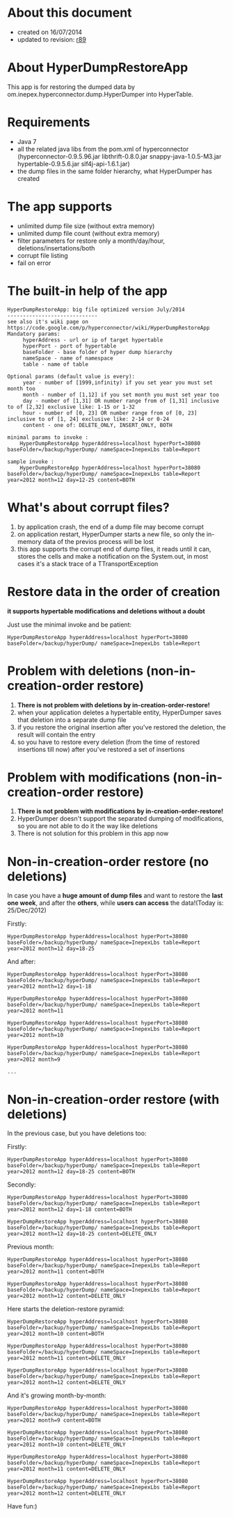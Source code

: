 # About this document #
  * created on 16/07/2014
  * updated to revision: [r89](https://code.google.com/p/hyperconnector/source/detail?r=89)

# About HyperDumpRestoreApp #

This app is for restoring the dumped data by om.inepex.hyperconnector.dump.HyperDumper into HyperTable.

# Requirements #
  * Java 7
  * all the related java libs from the pom.xml of hyperconnector (hyperconnector-0.9.5.96.jar libthrift-0.8.0.jar snappy-java-1.0.5-M3.jar hypertable-0.9.5.6.jar slf4j-api-1.6.1.jar)
  * the dump files in the same folder hierarchy, what HyperDumper has created

# The app supports #
  * unlimited dump file size (without extra memory)
  * unlimited dump file count (without extra memory)
  * filter parameters for restore only a month/day/hour, deletions/insertations/both
  * corrupt file listing
  * fail on error

# The built-in help of the app #
```
HyperDumpRestoreApp: big file optimized version July/2014
-----------------------------
see also it's wiki page on https://code.google.com/p/hyperconnector/wiki/HyperDumpRestoreApp
Mandatory params:
	 hyperAddress - url or ip of target hypertable 
	 hyperPort - port of hypertable 
	 baseFolder - base folder of hyper dump hierarchy 
	 nameSpace - name of namespace 
	 table - name of table 

Optional params (default value is every): 
	 year - number of [1999,infinity) if you set year you must set month too 
	 month - number of [1,12] if you set month you must set year too 
	 day - number of [1,31] OR number range from of [1,31] inclusive to of [2,32] exclusive like: 1-15 or 1-32
	 hour - number of [0, 23] OR number range from of [0, 23] inclusive to of [1, 24] exclusive like: 2-14 or 0-24
	 content - one of: DELETE_ONLY, INSERT_ONLY, BOTH 

minimal params to invoke :
	HyperDumpRestoreApp hyperAddress=localhost hyperPort=38080 baseFolder=/backup/hyperDump/ nameSpace=InepexLbs table=Report

sample invoke :
	HyperDumpRestoreApp hyperAddress=localhost hyperPort=38080 baseFolder=/backup/hyperDump/ nameSpace=InepexLbs table=Report year=2012 month=12 day=12-25 content=BOTH
```

# What's about corrupt files? #
  1. by application crash, the end of a dump file may become corrupt
  1. on application restart, HyperDumper starts a new file, so only the in-memory data of the previos process will be lost
  1. this app supports the corrupt end of dump files, it reads until it can, stores the cells and make a notification on the System.out, in most cases it's a stack trace of a TTransportException


# Restore data in the order of creation #
**it supports hypertable modifications and deletions without a doubt**

Just use the minimal invoke and be patient:
```
HyperDumpRestoreApp hyperAddress=localhost hyperPort=38080 baseFolder=/backup/hyperDump/ nameSpace=InepexLbs table=Report
```


# Problem with deletions (non-in-creation-order restore) #
  1. **There is not problem with deletions by in-creation-order-restore!**
  1. when your application deletes a hypertable entity, HyperDumper saves that deletion into a separate dump file
  1. if you restore the original insertion after you've restored the deletion, the result will contain the entry
  1. so you have to restore every deletion (from the time of restored insertions till now) after you've restored a set of insertions

# Problem with modifications (non-in-creation-order restore) #
  1. **There is not problem with modifications by in-creation-order-restore!**
  1. HyperDumper doesn't support the separated dumping of modifications, so you are not able to do it the way like deletions
  1. There is not solution for this problem in this app now

# Non-in-creation-order restore (no deletions) #
In case you have a **huge amount of dump files** and want to restore the **last one week**, and after the **others**, while **users can access** the data!(Today is: 25/Dec/2012)

Firstly:
```
HyperDumpRestoreApp hyperAddress=localhost hyperPort=38080 baseFolder=/backup/hyperDump/ nameSpace=InepexLbs table=Report year=2012 month=12 day=18-25
```

And after:
```
HyperDumpRestoreApp hyperAddress=localhost hyperPort=38080 baseFolder=/backup/hyperDump/ nameSpace=InepexLbs table=Report year=2012 month=12 day=1-18

HyperDumpRestoreApp hyperAddress=localhost hyperPort=38080 baseFolder=/backup/hyperDump/ nameSpace=InepexLbs table=Report year=2012 month=11

HyperDumpRestoreApp hyperAddress=localhost hyperPort=38080 baseFolder=/backup/hyperDump/ nameSpace=InepexLbs table=Report year=2012 month=10

HyperDumpRestoreApp hyperAddress=localhost hyperPort=38080 baseFolder=/backup/hyperDump/ nameSpace=InepexLbs table=Report year=2012 month=9

...

```


# Non-in-creation-order restore (with deletions) #
In the previous case, but you have deletions too:

Firstly:
```
HyperDumpRestoreApp hyperAddress=localhost hyperPort=38080 baseFolder=/backup/hyperDump/ nameSpace=InepexLbs table=Report year=2012 month=12 day=18-25 content=BOTH
```

Secondly:
```
HyperDumpRestoreApp hyperAddress=localhost hyperPort=38080 baseFolder=/backup/hyperDump/ nameSpace=InepexLbs table=Report year=2012 month=12 day=1-18 content=BOTH

HyperDumpRestoreApp hyperAddress=localhost hyperPort=38080 baseFolder=/backup/hyperDump/ nameSpace=InepexLbs table=Report year=2012 month=12 day=18-25 content=DELETE_ONLY

```

Previous month:
```
HyperDumpRestoreApp hyperAddress=localhost hyperPort=38080 baseFolder=/backup/hyperDump/ nameSpace=InepexLbs table=Report year=2012 month=11 content=BOTH

HyperDumpRestoreApp hyperAddress=localhost hyperPort=38080 baseFolder=/backup/hyperDump/ nameSpace=InepexLbs table=Report year=2012 month=12 content=DELETE_ONLY
```

Here starts the deletion-restore pyramid:
```
HyperDumpRestoreApp hyperAddress=localhost hyperPort=38080 baseFolder=/backup/hyperDump/ nameSpace=InepexLbs table=Report year=2012 month=10 content=BOTH

HyperDumpRestoreApp hyperAddress=localhost hyperPort=38080 baseFolder=/backup/hyperDump/ nameSpace=InepexLbs table=Report year=2012 month=11 content=DELETE_ONLY

HyperDumpRestoreApp hyperAddress=localhost hyperPort=38080 baseFolder=/backup/hyperDump/ nameSpace=InepexLbs table=Report year=2012 month=12 content=DELETE_ONLY
```

And it's growing month-by-month:
```
HyperDumpRestoreApp hyperAddress=localhost hyperPort=38080 baseFolder=/backup/hyperDump/ nameSpace=InepexLbs table=Report year=2012 month=9 content=BOTH

HyperDumpRestoreApp hyperAddress=localhost hyperPort=38080 baseFolder=/backup/hyperDump/ nameSpace=InepexLbs table=Report year=2012 month=10 content=DELETE_ONLY

HyperDumpRestoreApp hyperAddress=localhost hyperPort=38080 baseFolder=/backup/hyperDump/ nameSpace=InepexLbs table=Report year=2012 month=11 content=DELETE_ONLY

HyperDumpRestoreApp hyperAddress=localhost hyperPort=38080 baseFolder=/backup/hyperDump/ nameSpace=InepexLbs table=Report year=2012 month=12 content=DELETE_ONLY
```

Have fun:)